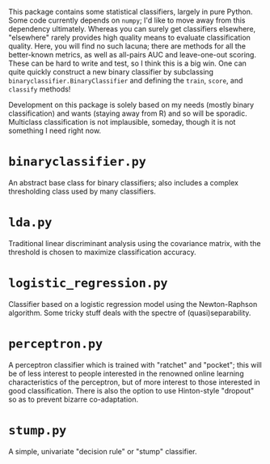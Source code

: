 This package contains some statistical classifiers, largely in pure
Python. Some code currently depends on `numpy`; I'd like to move away
from this dependency ultimately. Whereas you can surely get classifiers
elsewhere, "elsewhere" rarely provides high quality means to evaluate
classification quality. Here, you will find no such lacuna; there are
methods for all the better-known metrics, as well as all-pairs AUC and
leave-one-out scoring. These can be hard to write and test, so I think
this is a big win. One can quite quickly construct a new binary classifier
by subclassing `binaryclassifier.BinaryClassifier` and defining the 
`train`, `score`, and `classify` methods!

Development on this package is solely based on my needs (mostly binary 
classification) and wants (staying away from R) and so will be sporadic.
Multiclass classification is not implausible, someday, though it is not
something I need right now.

`binaryclassifier.py`
=====================

An abstract base class for binary classifiers; also includes a complex
thresholding class used by many classifiers.

`lda.py`
========

Traditional linear discriminant analysis using the covariance matrix, with
the threshold is chosen to maximize classification accuracy.

`logistic_regression.py`
========================

Classifier based on a logistic regression model using the Newton-Raphson
algorithm. Some tricky stuff deals with the spectre of (quasi)separability.

`perceptron.py`
===============

A perceptron classifier which is trained with "ratchet" and "pocket"; this
will be of less interest to people interested in the renowned online 
learning characteristics of the perceptron, but of more interest to those 
interested in good classification. There is also the option to use 
Hinton-style "dropout" so as to prevent bizarre co-adaptation.

`stump.py`
==========

A simple, univariate "decision rule" or "stump" classifier.
